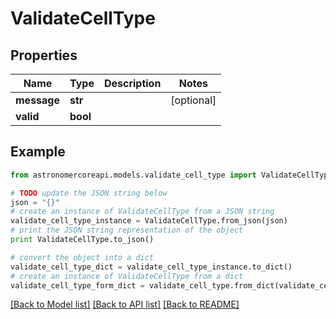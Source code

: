 # ValidateCellType


## Properties
Name | Type | Description | Notes
------------ | ------------- | ------------- | -------------
**message** | **str** |  | [optional] 
**valid** | **bool** |  | 

## Example

```python
from astronomercoreapi.models.validate_cell_type import ValidateCellType

# TODO update the JSON string below
json = "{}"
# create an instance of ValidateCellType from a JSON string
validate_cell_type_instance = ValidateCellType.from_json(json)
# print the JSON string representation of the object
print ValidateCellType.to_json()

# convert the object into a dict
validate_cell_type_dict = validate_cell_type_instance.to_dict()
# create an instance of ValidateCellType from a dict
validate_cell_type_form_dict = validate_cell_type.from_dict(validate_cell_type_dict)
```
[[Back to Model list]](../README.md#documentation-for-models) [[Back to API list]](../README.md#documentation-for-api-endpoints) [[Back to README]](../README.md)


